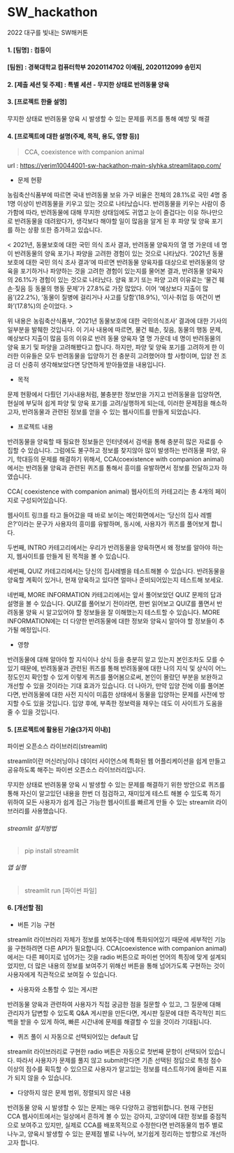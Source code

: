 # SW_hackathon
2022 대구를 빛내는 SW해커톤

#### 1. [팀명] : 컴둥이
####    [팀원] : 경북대학교 컴퓨터학부 2020114702 이예림, 2020112099 송민지
#### 2. [제출 세션 및 주제] : 특별 세션 - 무지한 상태로 반려동물 양육
#### 3. [프로젝트 한줄 설명]
무지한 상태로 반려동물 양육 시 발생할 수 있는 문제를 퀴즈를 통해 예방 및 해결
#### 4. [프로젝트에 대한 설명(주제, 목적, 용도, 영향 등)]
> CCA, coexistence with companion animal

url : https://yerim10044001-sw-hackathon-main-slyhka.streamlitapp.com/

+ 문제 현황

농림축산식품부에 따르면 국내 반려동물 보유 가구 비율은 전체의 28.1%로 국민 4명 중 1명 이상이 반려동물을 키우고 있는 것으로 나타났습니다. 반려동물을 키우는 사람이 증가함에 따라, 반려동물에 대해 무지한 상태임에도 귀엽고 눈이 즐겁다는 이유 하나만으로 반려동물을 데려왔다가, 생각보다 해야할 일이 많음을 알게 된 후 파양 및 양육 포기를 하는 상황 또한 증가하고 있습니다.

< 2021년, 동물보호에 대한 국민 의식 조사 결과, 반려동물 양육자의 열 명 가운데 네 명이 반려동물의 양육 포기나 파양을 고려한 경험이 있는 것으로 나타났다. ‘2021년 동물보호에 대한 국민 의식 조사 결과’에 따르면 반려동물 양육자를 대상으로 반려동물의 양육을 포기하거나 파양하는 것을 고려한 경험이 있는지를 물어본 결과, 반려동물 양육자의 26.1%가 경험이 있는 것으로 나타났다. 양육 포기 또는 파양 고려 이유로는 ‘물건 훼손·짖음 등 동물의 행동 문제’가 27.8%로 가장 많았다. 이어 ‘예상보다 지출이 많음’(22.2%), ‘동물이 질병에 걸리거나 사고를 당함’(18.9%), ‘이사·취업 등 여건이 변화’(17.8%)의 순이었다. >

위 내용은 농림축산식품부, ‘2021년 동물보호에 대한 국민의식조사’ 결과에 대한 기사의 일부분을 발췌한 것입니다. 이 기사 내용에 따르면, 물건 훼손, 짖음, 동물의 행동 문제, 예상보다 지출이 많음 등의 이유로 반려 동물 양육자 열 명 가운데 네 명이 반려동물의 양육 포기 및 파양을 고려해봤다고 합니다. 하지만, 파양 및 양육 포기를 고려하게 한 이러한 이유들은 모두 반려동물을 입양하기 전 충분히 고려했어야 할 사항이며, 입양 전 조금 더 신중히 생각해보았다면 당연하게 받아들였을 내용입니다. 

+ 목적

문제 현황에서 다뤘던 기사내용처럼, 불충분한 정보만을 가지고 반려동물을 입양하면, 현실에 부딪혀 쉽게 파양 및 양육 포기를 고려/실행하게 되는데, 이러한 문제점을 해소하고자, 반려동물과 관련된 정보를 얻을 수 있는 웹사이트를 만들게 되었습니다.

+ 프로젝트 내용

반려동물을 양육할 때 필요한 정보들은 인터넷에서 검색을 통해 충분히 많은 자료를 수집할 수 있습니다. 그럼에도 불구하고 정보를 찾지않아 많이 발생하는 반려동물 파양, 유기, 학대등의 문제를 해결하기 위해서, CCA(coexistence with companion animal)에서는 반려동물 양육과 관련된 퀴즈를 통해서 흥미를 유발하면서 정보를 전달하고자 하였습니다.

CCA( coexistence with companion animal) 웹사이트의 카테고리는 총 4개의 페이지로 구성되어있습니다.

웹사이트 링크를 타고 들어갔을 때 바로 보이는 메인화면에서는 ‘당신의 집사 레벨은?’이라는 문구가 사용자의 흥미를 유발하며, 동시에, 사용자가 퀴즈를 풀어보게 합니다.

두번째, INTRO 카테고리에서는 우리가 반려동물을 양육하면서 왜 정보를 알아야 하는지, 웹사이트를 만들게 된 목적을 볼 수 있습니다.

세번째, QUIZ 카테고리에서는 당신의 집사레벨을 테스트해볼 수 있습니다. 반려동물을 양육할 계획이 있거나, 현재 양육하고 있다면 얼마나 준비되어있는지 테스트해 보세요.

네번째, MORE INFORMATION 카테고리에서는 앞서 풀어보았던 QUIZ 문제의 답과 설명을 볼 수 있습니다. QUIZ를 풀어보기 전이라면, 한번 읽어보고 QUIZ를 풀면서 반려동물 양육 시 알고있어야 할 정보들을 잘 이해했는지 테스트할 수 있습니다. MORE INFORMATION에는 더 다양한 반려동물에 대한 정보와 양육시 알아야 할 정보들이 추가될 예정입니다.

+ 영향

반려동물에 대해 알아야 할 지식이나 상식 등을 충분히 알고 있는지 본인조차도 모를 수 있기 때문에, 반려동물과 관련된 퀴즈를 통해 반려동물에 대한 나의 지식 및 상식이 어느 정도인지 확인할 수 있게 이렇게 퀴즈를 풀어봄으로써, 본인이 몰랐던 부분을 보완하고 개선할 수 있을 것이라는 기대 효과가 있습니다. 더 나아가, 만약 입양 전에 이를 풀어본다면, 반려동물에 대한 사전 지식이 미흡한 상태에서 동물을 입양하는 문제를 사전에 방지할 수도 있을 것입니다. 입양 후에, 부족한 정보력을 채우는 데도 이 사이트가 도움을 줄 수 있을 것입니다. 

#### 5. [프로젝트에 활용된 기술(3가지 이내)]
파이썬 오픈소스 라이브러리(streamlit)

streamlit이란 머신러닝이나 데이터 사이언스에 특화된 웹 어플리케이션을 쉽게 만들고 공유하도록 해주는 파이썬 오픈소스 라이브러리입니다.

무지한 상태로 반려동물 양육 시 발생할 수 있는 문제를 해결하기 위한 방안으로 퀴즈를 통해 자신이 알고있던 내용을 한번 더 점검하고, 재미있게 테스트 해볼 수 있도록 하기 위하여 모든 사용자가 쉽게 접근 가능한 웹사이트를 빠르게 만들 수 있는 streamlit 라이브러리를 사용했습니다.

###### streamlit 설치방법
> pip install streamlit
###### 앱 실행
>streamlit run [파이썬 파일]

#### 6. [개선할 점]
+ 버튼 기능 구현

streamlit 라이브러리 자체가 정보를 보여주는데에 특화되어있기 때문에 세부적인 기능을 구현하려면 다른 API가 필요합니다. CCA(coexistence with companion animal)에서는 다른 페이지로 넘어가는 것을 radio 버튼으로 파이썬 언어의 특징에 맞게 설계되었지만, 더 많은 내용의 정보를 보여주기 위해선 버튼을 통해 넘어가도록 구현하는 것이 사용자에게 직관적으로 보여질 수 있습니다.

+ 사용자와 소통할 수 있는 게시판

반려동물 양육과 관련하여 사용자가 직접 궁금한 점을 질문할 수 있고, 그 질문에 대해 관리자가 답변할 수 있도록 Q&A 게시판을 만든다면, 게시판 질문에 대한 즉각적인 피드백을 받을 수 있게 하여, 빠른 시간내에 문제를 해결할 수 있을 것이라 기대됩니다. 

+ 퀴즈 풀이 시 자동으로 선택되어있는 default 답

streamlit 라이브러리로 구현한 radio 버튼은 자동으로 첫번째 문항이 선택되어 있습니다. 따라서 사용자가 문제를 풀지 않고 submit한다면 기존 선택된 정답으로 특정 점수 이상의 점수를 획득할 수 있으므로 사용자가 알고있는 정보를 테스트하기에 올바른 지표가 되지 않을 수 있습니다.

+ 다양하지 않은 문제 범위, 정렬되지 않은 내용

반려동물 양육 시 발생할 수 있는 문제는 매우 다양하고 광범위합니다. 현재 구현된 CCA 웹사이트에서는 일상에서 흔하게 볼 수 있는 강아지, 고양이에 대한 정보를 중점적으로 보여주고 있지만, 실제로 CCA를 배포목적으로 수정한다면 반려동물의 범주 별로 나누고, 양육시 발생할 수 있는 문제점 별로 나누어, 보기쉽게 정리하는 방향으로 개선하고자 합니다.

